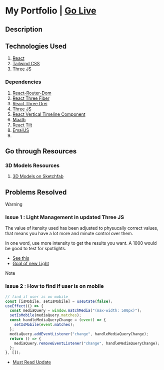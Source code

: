 # My Portfolio | [Go Live](https://myportfolio-krishna.netlify.app/)

## Description

## Technologies Used

1. [React](https://reactjs.org/)
2. [Tailwind CSS](https://tailwindcss.com/)
3. [Three JS](https://threejs.org/)

### Dependencies

1. [React-Router-Dom](https://github.com/remix-run/react-router)
2. [React Three Fiber](https://react-three-fiber.com/)
3. [React Three Drei](https://github.com/pmndrs/react-three-fiber)
4. [Three JS](https://threejs.org/)
5. [React Vertical Timeline Component](https://github.com/StephenGrider/React-Vertical-Timeline-Component)
6. [Maath](https://github.com/pmndrs/maath)
7. [React Tilt](https://github.com/pmndrs/react-tilt)
8. [EmailJS](https://www.emailjs.com/)
9.

## Go through Resources

### 3D Models Resources

1. [3D Models on Sketchfab](https://sketchfab.com/3d-models)

## Problems Resolved

> [!WARNING]
>
> ### Issue 1 : Light Management in updated Three JS
>
> The value of itensity used has been adjusted to physucally correct values, that means you have a lot more and minute control over them.
>
> In one word, use more intensity to get the results you want. A 1000 would be good to test for spotlights.
>
> - [See this](https://github.com/adrianhajdin/project_3D_developer_portfolio/issues/98)
> - [Goal of new Light](https://discourse.threejs.org/t/updates-to-lighting-in-three-js-r155/53733)

> [!NOTE]
>
> ### Issue 2 : How to find if user is on mobile
>
> ```js
> // find if user is on mobile
> const [isMobile, setIsMobile] = useState(false);
> useEffect(() => {
>   const mediaQuery = window.matchMedia("(max-width: 500px)");
>   setIsMobile(mediaQuery.matches);
>   const handleMediaQueryChange = (event) => {
>     setIsMobile(event.matches);
>   };
>   mediaQuery.addEventListener("change", handleMediaQueryChange);
>   return () => {
>     mediaQuery.removeEventListener("change", handleMediaQueryChange);
>   };
> }, []);
> ```
>
> - [Must Read Update](https://stackoverflow.com/questions/44480053/how-to-detect-if-screen-size-has-changed-to-mobile-in-react#:~:text=import%20%7B%20useMediaQuery%20%7D%20from%20'react,Much%20nicer!)

